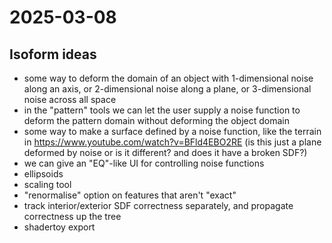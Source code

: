 # 2025-03-08

## Isoform ideas

 * some way to deform the domain of an object with 1-dimensional noise along an axis, or 2-dimensional noise along a plane, or 3-dimensional noise across all space
 * in the "pattern" tools we can let the user supply a noise function to deform the pattern domain without deforming the object domain
 * some way to make a surface defined by a noise function, like the terrain in https://www.youtube.com/watch?v=BFld4EBO2RE (is this just a plane deformed by noise or is it different? and does it have a broken SDF?)
 * we can give an "EQ"-like UI for controlling noise functions
 * ellipsoids
 * scaling tool
 * "renormalise" option on features that aren't "exact"
 * track interior/exterior SDF correctness separately, and propagate correctness up the tree
 * shadertoy export
